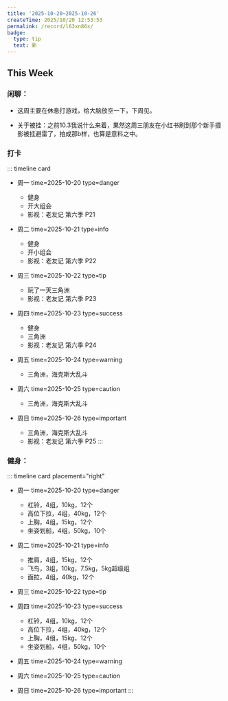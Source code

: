 ```yaml
---
title: '2025-10-20~2025-10-26'
createTime: 2025/10/20 12:53:53
permalink: /record/l63xn86x/
badge:
  type: tip
  text: 新
---
```


## This Week

### 闲聊：

- 这周主要在~~休息~~打游戏，给大脑放空一下，下周见。

- 关于被挂：之前10.3我说什么来着，果然这周三朋友在小红书刷到那个新手摄影被挂避雷了，拍成那b样，也算是意料之中。

### 打卡

::: timeline card
- 周一
  time=2025-10-20 type=danger

  - 健身
  - 开大组会
  - 影视：老友记 第六季 P21


- 周二
  time=2025-10-21 type=info
  
  - 健身
  - 开小组会
  - 影视：老友记 第六季 P22

- 周三
  time=2025-10-22 type=tip

  - 玩了一天三角洲
  - 影视：老友记 第六季 P23

- 周四
  time=2025-10-23 type=success

  - 健身
  - 三角洲
  - 影视：老友记 第六季 P24

- 周五
  time=2025-10-24 type=warning

  - 三角洲，海克斯大乱斗


- 周六
  time=2025-10-25 type=caution

  - 三角洲，海克斯大乱斗

- 周日
  time=2025-10-26 type=important

  - 三角洲，海克斯大乱斗
  - 影视：老友记 第六季 P25
:::



### 健身：

::: timeline card placement="right"
- 周一
  time=2025-10-20 type=danger

  - 杠铃，4组，10kg，12个
  - 高位下拉，4组，40kg，12个
  - 上胸，4组，15kg，12个
  - 坐姿划船，4组，50kg，10个

- 周二
  time=2025-10-21 type=info

  - 推肩，4组，15kg，12个
  - 飞鸟，3组，10kg，7.5kg，5kg超级组
  - 面拉，4组，40kg，12个

- 周三
  time=2025-10-22 type=tip


- 周四
  time=2025-10-23 type=success

  - 杠铃，4组，10kg，12个
  - 高位下拉，4组，40kg，12个
  - 上胸，4组，15kg，12个
  - 坐姿划船，4组，50kg，10个

- 周五
  time=2025-10-24 type=warning


- 周六
  time=2025-10-25 type=caution



- 周日
  time=2025-10-26 type=important
:::

